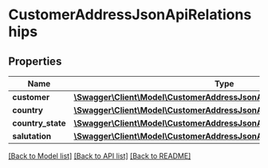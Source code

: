 # CustomerAddressJsonApiRelationships

## Properties
Name | Type | Description | Notes
------------ | ------------- | ------------- | -------------
**customer** | [**\Swagger\Client\Model\CustomerAddressJsonApiRelationshipsCustomer**](CustomerAddressJsonApiRelationshipsCustomer.md) |  | [optional] 
**country** | [**\Swagger\Client\Model\CustomerAddressJsonApiRelationshipsCountry**](CustomerAddressJsonApiRelationshipsCountry.md) |  | [optional] 
**country_state** | [**\Swagger\Client\Model\CustomerAddressJsonApiRelationshipsCountryState**](CustomerAddressJsonApiRelationshipsCountryState.md) |  | [optional] 
**salutation** | [**\Swagger\Client\Model\CustomerAddressJsonApiRelationshipsSalutation**](CustomerAddressJsonApiRelationshipsSalutation.md) |  | [optional] 

[[Back to Model list]](../../README.md#documentation-for-models) [[Back to API list]](../../README.md#documentation-for-api-endpoints) [[Back to README]](../../README.md)

